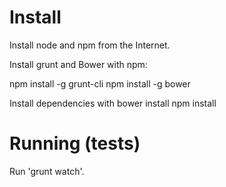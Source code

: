 Install
=======

Install node and npm from the Internet.

Install grunt and Bower with npm:

npm install -g grunt-cli
npm install -g bower


Install dependencies with
bower install
npm install

Running (tests)
=======

Run 'grunt watch'.
